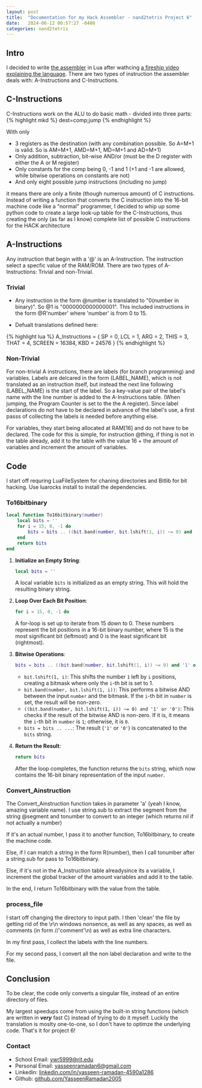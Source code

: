 ```yaml
---
layout: post
title:  "Documentation for my Hack Assembler - nand2tetris Project 6"
date:   2024-06-12 00:57:27 -0400
categories: nand2tetris
---
```


## Intro
I decided to write [the assembler](https://github.com/YasseenRamadan2005/HACK-assembler-implentation-in-Lua/) in Lua after wathcing [a fireship video explaining the language](https://www.youtube.com/watch?v=jUuqBZwwkQw). There are two types of instruction the assembler deals with: A-Instructions and C-Instructions.


## C-Instructions
C-Instructions work on the ALU to do basic math - divided into three parts: {% highlight mkd %}
dest=comp;jump
{% endhighlight %}


 With only 

- 3 registers as the destination (with any combination possible. So A=M+1 is valid. So is AM=M+1, AMD=M+1, MD=M+1 and AD=M+1)
- Only addition, subtraction, bit-wise AND/or (must be the D register with either the A or M register)
- Only constants for the comp being 0, -1 and 1 (+1 and -1 are allowed, while bitwise operations on constants are not)
- And only eight possible jump instructions (including no jump)

it means there are only a finite (though numerous amount) of C instructions. Instead of writing a function that converts the C instruction into the 16-bit machine code like a "normal" programmer, I decided to whip up some python code to create a large look-up table for the C-Instructions, thus creating the only (as far as I know) complete list of possible C instructions for the HACK architecture

## A-Instructions


Any instruction that begin with a '@' is an A-Instruction. The instruction select a specfic value of the RAM/ROM. There are two types of A-Instructions: Trivial and non-Trivial.

### Trivial

- Any instruction in the form @number is translated to "0(number in binary)". So @1 is "0000000000000001". This included instructions in the form @R'number' where 'number' is from 0 to 15.

- Defualt translations defined here:

{% highlight lua %}
A_Instructions = {
    SP = 0,
    LCL = 1,
    ARG = 2,
    THIS = 3,
    THAT = 4,
    SCREEN = 16384,
    KBD = 24576
}
{% endhighlight %}


### Non-Trivial

For non-trivial A instructions, there are labels (for branch programming) and variables. Labels are delcared in the form (LABEL_NAME), which is not translated as an instruction itself, but instead the next line following (LABEL_NAME) is the start of the label. So a key-value pair of the label's name with the line number is added to the A-Instructions table. (When jumping, the Program Counter is set to the the A register). Since label declarations do not have to be declared in advance of the label's use, a first passs of collecting the labels is needed before anything else.


For variables, they start being allocated at RAM[16] and do not have to be declared. The code for this is simple, for instruction @thing, if thing is not in the table already, add it to the table with the value 16 + the amount of variables and increment the amount of variables.


## Code

I start off requring LuaFileSystem for chaning directories and Bitlib for bit hacking. Use luarocks install to install the dependencies.


### To16bitbinary

```lua
local function To16bitbinary(number)
    local bits = ''
    for i = 15, 0, -1 do
        bits = bits .. ((bit.band(number, bit.lshift(1, i)) ~= 0) and '1' or '0')
    end
    return bits
end
```

1. **Initialize an Empty String**:
    ```lua
    local bits = ''
    ```
    A local variable `bits` is initialized as an empty string. This will hold the resulting binary string.

2. **Loop Over Each Bit Position**:
    ```lua
    for i = 15, 0, -1 do
    ```
    A for-loop is set up to iterate from 15 down to 0. These numbers represent the bit positions in a 16-bit binary number, where 15 is the most significant bit (leftmost) and 0 is the least significant bit (rightmost).

3. **Bitwise Operations**:
    ```lua
    bits = bits .. ((bit.band(number, bit.lshift(1, i)) ~= 0) and '1' or '0')
    ```
    - `bit.lshift(1, i)`: This shifts the number `1` left by `i` positions, creating a bitmask where only the `i`-th bit is set to 1.
    - `bit.band(number, bit.lshift(1, i))`: This performs a bitwise AND between the input `number` and the bitmask. If the `i`-th bit in `number` is set, the result will be non-zero.
    - `((bit.band(number, bit.lshift(1, i)) ~= 0) and '1' or '0')`: This checks if the result of the bitwise AND is non-zero. If it is, it means the `i`-th bit in `number` is `1`; otherwise, it is `0`.
    - `bits = bits .. ...`: The result (`'1'` or `'0'`) is concatenated to the `bits` string.

4. **Return the Result**:
    ```lua
    return bits
    ```
    After the loop completes, the function returns the `bits` string, which now contains the 16-bit binary representation of the input `number`.


### Convert_Ainstruction

The Convert_Ainstruction function takes in parameter 'a' (yeah I know, amazing variable name). I use string.sub to extract the segment from the string @segment and tonumber to convert to an integer (which returns nil if not actually a number)

If it's an actual number, I pass it to another function, To16bitbinary, to create the machine code.

Else, if I can match a string in the form R(number), then I call tonumber after a string.sub for pass to To16bitbinary.

Else, if it's not in the A_Instruction table alreadysince its a variable, I increment the global tracker of the amount variables and add it to the table.

In the end, I return To16bitbinary with the value from the table.

### process_file

I start off changing the directory to input path. I then 'clean' the file by getting rid of the \r\n windows nonsence, as well as any spaces, as well as comments (in form //'comment'\n) as well as extra line characters. 

In my first pass, I collect the labels with the line numbers.

For my second pass, I convert all the non label declaration and write to the file.



## Conclusion

To be clear, the code only converts a singular file, instead of an entire directory of files. 

My largest speedups come from using the built-in string functions (which are written in ***very*** fast C) instead of trying to do it myself.
Luckily the translation is moslty one-to-one, so I don't have to optimze the underlying code. That's it for project 6!


### Contact

- School Email: ywr5999@rit.edu
- Personal Email: yasseenramadan6@gmail.com
- Linkedin: [linkedin.com/in/yasseen-ramadan-4590a1286](www.linkedin.com/in/yasseen-ramadan-4590a1286)
- Github: [github.com/YasseenRamadan2005](https://github.com/YasseenRamadan2005)
